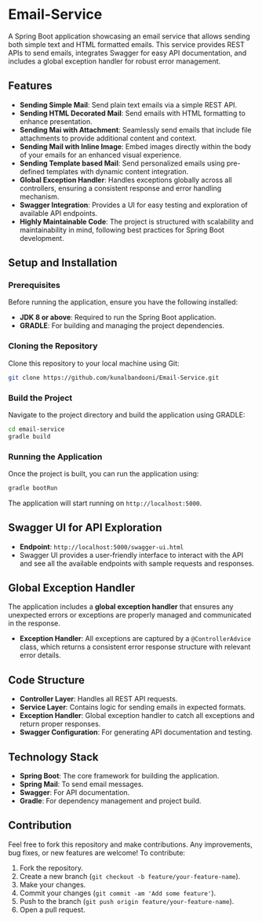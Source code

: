 # Email-Service

A Spring Boot application showcasing an email service that allows sending both simple text and HTML formatted emails. This service provides REST APIs to send emails, integrates Swagger for easy API documentation, and includes a global exception handler for robust error management.

## Features

- **Sending Simple Mail**: Send plain text emails via a simple REST API.
- **Sending HTML Decorated Mail**: Send emails with HTML formatting to enhance presentation.
- **Sending Mai with Attachment**: Seamlessly send emails that include file attachments to provide additional content and context.
- **Sending Mail with Inline Image**: Embed images directly within the body of your emails for an enhanced visual experience.
- **Sending Template based Mail**: Send personalized emails using pre-defined templates with dynamic content integration.
- **Global Exception Handler**: Handles exceptions globally across all controllers, ensuring a consistent response and error handling mechanism.
- **Swagger Integration**: Provides a UI for easy testing and exploration of available API endpoints.
- **Highly Maintainable Code**: The project is structured with scalability and maintainability in mind, following best practices for Spring Boot development.

## Setup and Installation

### Prerequisites

Before running the application, ensure you have the following installed:

- **JDK 8 or above**: Required to run the Spring Boot application.
- **GRADLE**: For building and managing the project dependencies.

### Cloning the Repository

Clone this repository to your local machine using Git:

```bash
git clone https://github.com/kunalbandooni/Email-Service.git
```

### Build the Project

Navigate to the project directory and build the application using GRADLE:

```bash
cd email-service  
gradle build
```

### Running the Application

Once the project is built, you can run the application using:

```bash
gradle bootRun
```

The application will start running on `http://localhost:5000`.

## Swagger UI for API Exploration

- **Endpoint**: `http://localhost:5000/swagger-ui.html`
- Swagger UI provides a user-friendly interface to interact with the API and see all the available endpoints with sample requests and responses.

## Global Exception Handler

The application includes a **global exception handler** that ensures any unexpected errors or exceptions are properly managed and communicated in the response.

- **Exception Handler**: All exceptions are captured by a `@ControllerAdvice` class, which returns a consistent error response structure with relevant error details.

## Code Structure

- **Controller Layer**: Handles all REST API requests.
- **Service Layer**: Contains logic for sending emails in expected formats.
- **Exception Handler**: Global exception handler to catch all exceptions and return proper responses.
- **Swagger Configuration**: For generating API documentation and testing.

## Technology Stack

- **Spring Boot**: The core framework for building the application.
- **Spring Mail**: To send email messages.
- **Swagger**: For API documentation.
- **Gradle**: For dependency management and project build.

## Contribution

Feel free to fork this repository and make contributions. Any improvements, bug fixes, or new features are welcome! To contribute:

1. Fork the repository.
2. Create a new branch (`git checkout -b feature/your-feature-name`).
3. Make your changes.
4. Commit your changes (`git commit -am 'Add some feature'`).
5. Push to the branch (`git push origin feature/your-feature-name`).
6. Open a pull request.
